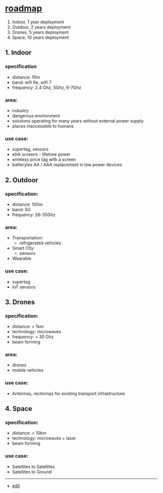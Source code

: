 # [roadmap](http://roadmap.rectenna.net)

1. Indoor, 1 year deployment
2. Outdoor, 2 years deployment
3. Drones, 5 years deployment
4. Space, 10 years deployment


## 1. Indoor

### specification

+ distance: 10m
+ band: wifi 6e, wifi 7
+ frequency: 2.4 Ghz, 5Ghz, 6-7Ghz

### area:

+ industry
+ dangerous environment
+ solutions operating for many years without external power supply
+ places inaccessible to humans


### use case:

+ supertag, sensors
+ eInk screens - lifetime power
+ wireless price tag with a screen
+ batteryies AA / AAA replacement in low power devices



## 2. Outdoor


### specification:

+ distance: 100m
+ band: 5G
+ frequency: 26-35Ghz


### area:

+ Transportation:
  + refrigerated vehicles
+ Smart City:
  + sensors
+ Wearable  


### use case:

+ supertag
+ IoT sensors






## 3. Drones

### specification:

+ distance: > 1km
+ technology: microwaves
+ frequency: > 30 Ghz
+ beam forming

### area:

+ drones
+ mobile vehicles


### use case:

+ Antennas, rectennas for existing transport infrastructure
 



## 4. Space



### specification:

+ distance: > 10km
+ technology: microwaves + laser
+ beam forming

### use case:

+ Satellites to Satellites
+ Satellites to Ground


---
+ [edit](https://github.com/rectenna-net/roadmap/edit/main/README.md)


